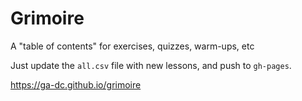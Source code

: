# Grimoire

A "table of contents" for exercises, quizzes, warm-ups, etc

Just update the `all.csv` file with new lessons, and push to `gh-pages`.

https://ga-dc.github.io/grimoire
